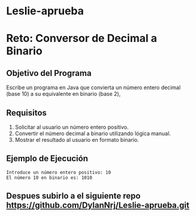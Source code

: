 # Leslie-aprueba

# Reto: Conversor de Decimal a Binario

## Objetivo del Programa
Escribe un programa en Java que convierta un número entero decimal (base 10) a su equivalente en binario (base 2),

## Requisitos
1. Solicitar al usuario un número entero positivo.
2. Convertir el número decimal a binario utilizando lógica manual.
3. Mostrar el resultado al usuario en formato binario.

## Ejemplo de Ejecución
```text
Introduce un número entero positivo: 10
El número 10 en binario es: 1010

```

## Despues subirlo a el siguiente repo https://github.com/DylanNrj/Leslie-aprueba.git
